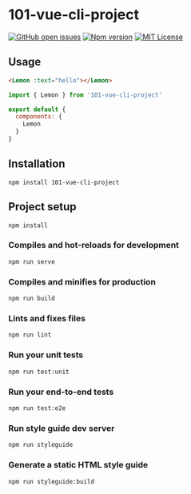
# 101-vue-cli-project
[![GitHub open issues](https://img.shields.io/github/issues/youcanping/101-vue-cli-project.svg?maxAge=2592000)](https://github.com/youcanping/101-vue-cli-project/issues)
[![Npm version](https://img.shields.io/npm/v/101-vue-cli-project.svg?maxAge=2592000)](https://www.npmjs.com/package/101-vue-cli-project)
[![MIT License](https://img.shields.io/github/license/youcanping/101-vue-cli-project.svg)](https://github.com/youcanping/101-vue-cli-project/blob/master/LICENSE)

## Usage
```HTML
<Lemon :text="hello"></Lemon>
```
```javascript
import { Lemon } from '101-vue-cli-project'

export default {
  components: {
    Lemon
  }
}
```
## Installation
```
npm install 101-vue-cli-project
```

## Project setup
```
npm install
```

### Compiles and hot-reloads for development
```
npm run serve
```

### Compiles and minifies for production
```
npm run build
```

### Lints and fixes files
```
npm run lint
```

### Run your unit tests
```
npm run test:unit
```

### Run your end-to-end tests
```
npm run test:e2e
```

### Run style guide dev server
```
npm run styleguide
```

### Generate a static HTML style guide
```
npm run styleguide:build
```
